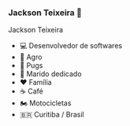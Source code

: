 ### Jackson Teixeira 👋

<!--
- :brazil: I'm brasilian and I live with my wife 💏 and two pugs :dog::dog:
- :computer: I've been working with software development for almost 20 years
- 🔭 I’m currently working on [Dextra Digital](https://dextra.com.br/)
- 🌱 I’m currently learning [Golang](https://golang.org/) and [Kotlin](https://kotlinlang.org/)
- 📫 How to reach me: [LinkedIn](https://www.linkedin.com/in/dakoctba)
- 👯 I’m looking to collaborate on ...
- 🤔 I’m looking for help with ...
- 💬 Ask me about ...
- 😄 Pronouns: ...
- ⚡ Fun fact: ...
-->

Jackson Teixeira

- 💻 Desenvolvedor de softwares
- 🚜 Agro
- 🐶 Pugs
- 💏 Marido dedicado
- ❤️ Família
- ☕ Café
- 🏍 Motocicletas
- 🇧🇷 Curitiba / Brasil
